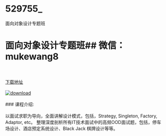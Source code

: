 # 529755_
面向对象设计专题班
# 面向对象设计专题班## 微信：mukewang8
<br/></br>[下载地址](http://www.36tz.cn/article/529755 "下载地址")
<br/></br>[![download](http://36tz.cn/muke_img/2020_01_1-10-300x113.png "下载地址")](http://www.36tz.cn/article/529755 "下载地址")
<br/></br>### 课程介绍:<br/></br>以面试求职为导向，全面讲解设计模式，包括，Strategy, Singleton, Factory, Adaptor, etc。
整理深度剖析所有IT技术面试中的高频OOD面试题，包括，停车场设计、酒店预定系统设计、Black Jack 棋牌设计等等。


